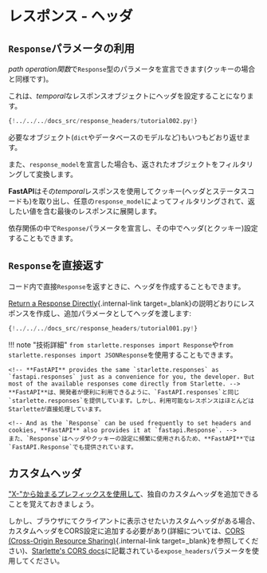 # レスポンス - ヘッダ<!-- # Response Headers -->

<!-- ## Use a `Response` parameter -->
## `Response`パラメータの利用

<!-- You can declare a parameter of type `Response` in your *path operation function* (as you can do for cookies). -->
*path operation関数*で`Response`型のパラメータを宣言できます(クッキーの場合と同様です)。

<!-- And then you can set headers in that *temporal* response object. -->
これは、*temporal*なレスポンスオブジェクトにヘッダを設定することになります。

```Python hl_lines="1  7-8"
{!../../../docs_src/response_headers/tutorial002.py!}
```

<!-- And then you can return any object you need, as you normally would (a `dict`, a database model, etc). -->
必要なオブジェクト(`dict`やデータベースのモデルなど)もいつもどおり返せます。

<!-- And if you declared a `response_model`, it will still be used to filter and convert the object you returned. -->
また、`response_model`を宣言した場合も、返されたオブジェクトをフィルタリングして変換します。

<!-- **FastAPI** will use that *temporal* response to extract the headers (also cookies and status code), and will put them in the final response that contains the value you returned, filtered by any `response_model`. -->
**FastAPI**はその*temporal*レスポンスを使用してクッキー(ヘッダとステータスコードも)を取り出し、任意の`response_model`によってフィルタリングされて、返したい値を含む最後のレスポンスに展開します。

<!-- You can also declare the `Response` parameter in dependencies, and set headers (and cookies) in them. -->
依存関係の中で`Response`パラメータを宣言し、その中でヘッダ(とクッキー)設定することもできます。

<!-- ## Return a `Response` directly -->
## `Response`を直接返す

<!-- You can also add headers when you return a `Response` directly. -->
コード内で直接`Response`を返すときに、ヘッダを作成することもできます。

<!-- Create a response as described in [Return a Response Directly](response-directly.md){.internal-link target=_blank} and pass the headers as an additional parameter: -->
[Return a Response Directly](response-directly.md){.internal-link target=_blank}の説明どおりにレスポンスを作成し、追加パラメータとしてヘッダを渡します:

```Python hl_lines="10-12"
{!../../../docs_src/response_headers/tutorial001.py!}
```

<!-- !!! note "Technical Details" -->
!!! note "技術詳細"
    <!-- You could also use `from starlette.responses import Response` or `from starlette.responses import JSONResponse`. -->
    `from starlette.responses import Response`や`from starlette.responses import JSONResponse`を使用することもできます。

    <!-- **FastAPI** provides the same `starlette.responses` as `fastapi.responses` just as a convenience for you, the developer. But most of the available responses come directly from Starlette. -->
    **FastAPI**は、開発者が便利に利用できるように、`FastAPI.responses`と同じ`starlette.responses`を提供しています。しかし、利用可能なレスポンスはほとんどはStarletteが直接処理しています。

    <!-- And as the `Response` can be used frequently to set headers and cookies, **FastAPI** also provides it at `fastapi.Response`. -->
    また、`Response`はヘッダやクッキーの設定に頻繁に使用されるため、**FastAPI**では`FastAPI.Response`でも提供されています。

<!-- ## Custom Headers -->
## カスタムヘッダ

<!-- Keep in mind that custom proprietary headers can be added <a href="https://developer.mozilla.org/en-US/docs/Web/HTTP/Headers" class="external-link" target="_blank">using the 'X-' prefix</a>. -->
<a href="https://developer.mozilla.org/en-US/docs/Web/HTTP/Headers" class="external-link" target="_blank">"X-"から始まるプレフィックスを使用して</a>、独自のカスタムヘッダを追加できることを覚えておきましょう。

<!-- But if you have custom headers that you want a client in a browser to be able to see, you need to add them to your CORS configurations (read more in [CORS (Cross-Origin Resource Sharing)](../tutorial/cors.md){.internal-link target=_blank}), using the parameter `expose_headers` documented in <a href="https://www.starlette.io/middleware/#corsmiddleware" class="external-link" target="_blank">Starlette's CORS docs</a>. -->
しかし、ブラウザにてクライアントに表示させたいカスタムヘッダがある場合、カスタムヘッダをCORS設定に追加する必要があり(詳細については、[CORS (Cross-Origin Resource Sharing)](./tutorial/cors.md){.internal-link target=_blank}を参照してください)、<a href="https://www.starlette.io/middleware/#corsmiddleware" class="external-link" target="_blank">Starlette's CORS docs</a>に記載されている`expose_headers`パラメータを使用してください。

